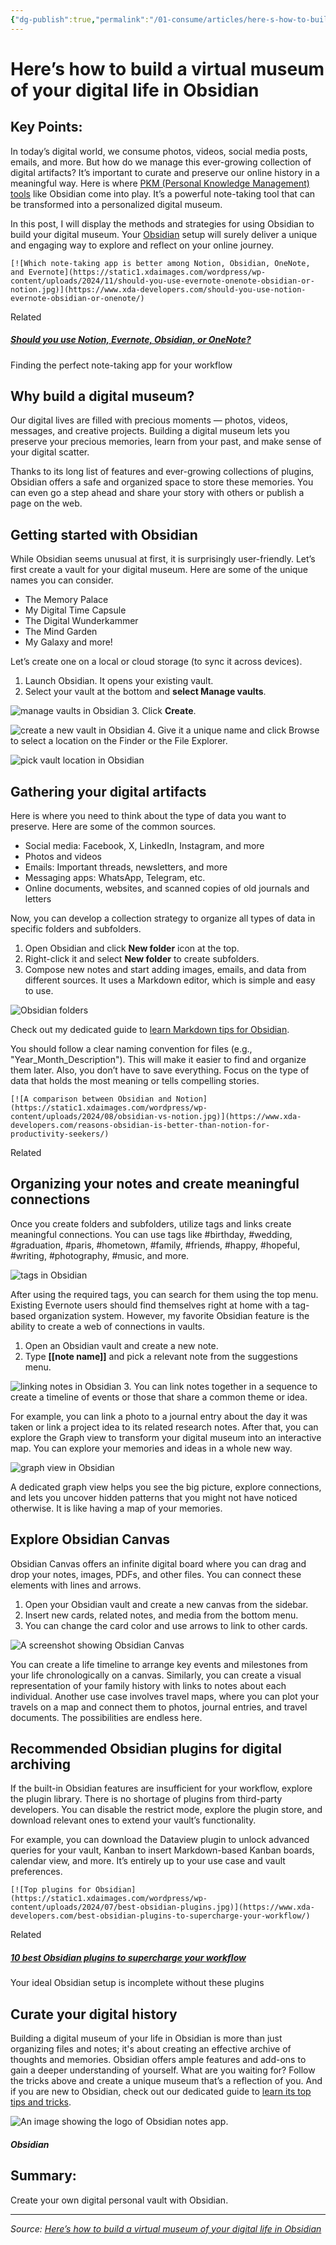 ```yaml
---
{"dg-publish":true,"permalink":"/01-consume/articles/here-s-how-to-build-a-virtual-museum-of-your-digital-life-in-obsidian/","title":"Here’s how to build a virtual museum of your digital life in Obsidian","tags":["obsidian","digital-garden"]}
---
```



# Here’s how to build a virtual museum of your digital life in Obsidian

## Key Points:
In today’s digital world, we consume photos, videos, social media posts, emails, and more. But how do we manage this ever-growing collection of digital artifacts? It’s important to curate and preserve our online history in a meaningful way. Here is where [PKM (Personal Knowledge Management) tools](https://www.xda-developers.com/best-tools-effective-personal-knowledge-management-system/) like Obsidian come into play. It’s a powerful note-taking tool that can be transformed into a personalized digital museum.

In this post, I will display the methods and strategies for using Obsidian to build your digital museum. Your [Obsidian](https://www.xda-developers.com/obsidian-explained-the-ultimate-tool-for-organizing-your-thoughts/) setup will surely deliver a unique and engaging way to explore and reflect on your online journey.

    [![Which note-taking app is better among Notion, Obsidian, OneNote, and Evernote](https://static1.xdaimages.com/wordpress/wp-content/uploads/2024/11/should-you-use-evernote-onenote-obsidian-or-notion.jpg)](https://www.xda-developers.com/should-you-use-notion-evernote-obsidian-or-onenote/)

Related

##### [Should you use Notion, Evernote, Obsidian, or OneNote?](https://www.xda-developers.com/should-you-use-notion-evernote-obsidian-or-onenote/ "Should you use Notion, Evernote, Obsidian, or OneNote? ")

Finding the perfect note-taking app for your workflow

## Why build a digital museum?

Our digital lives are filled with precious moments — photos, videos, messages, and creative projects. Building a digital museum lets you preserve your precious memories, learn from your past, and make sense of your digital scatter.

Thanks to its long list of features and ever-growing collections of plugins, Obsidian offers a safe and organized space to store these memories. You can even go a step ahead and share your story with others or publish a page on the web.

## Getting started with Obsidian

While Obsidian seems unusual at first, it is surprisingly user-friendly. Let’s first create a vault for your digital museum. Here are some of the unique names you can consider.

- The Memory Palace
- My Digital Time Capsule
- The Digital Wunderkammer
- The Mind Garden
- My Galaxy and more!

Let’s create one on a local or cloud storage (to sync it across devices).

1. Launch Obsidian. It opens your existing vault.
2. Select your vault at the bottom and **select Manage vaults**.

![manage vaults in Obsidian](https://static1.xdaimages.com/wordpress/wp-content/uploads/wm/2025/01/set-up-local-wiki-for-projects-using-obsidian-1.jpg)
3. Click **Create**.

![create a new vault in Obsidian](https://static1.xdaimages.com/wordpress/wp-content/uploads/wm/2025/01/set-up-local-wiki-for-projects-using-obsidian-2.jpg)
4. Give it a unique name and click Browse to select a location on the Finder or the File Explorer.

![pick vault location in Obsidian](https://static1.xdaimages.com/wordpress/wp-content/uploads/wm/2025/01/set-up-local-wiki-for-projects-using-obsidian-3.jpg)

## Gathering your digital artifacts

Here is where you need to think about the type of data you want to preserve. Here are some of the common sources.

- Social media: Facebook, X, LinkedIn, Instagram, and more
- Photos and videos
- Emails: Important threads, newsletters, and more
- Messaging apps: WhatsApp, Telegram, etc.
- Online documents, websites, and scanned copies of old journals and letters

Now, you can develop a collection strategy to organize all types of data in specific folders and subfolders.

1. Open Obsidian and click **New folder** icon at the top.
2. Right-click it and select **New folder** to create subfolders.
3. Compose new notes and start adding images, emails, and data from different sources. It uses a Markdown editor, which is simple and easy to use.

![Obsidian folders](https://static1.xdaimages.com/wordpress/wp-content/uploads/wm/2024/07/obsidian-features-8.jpg)

Check out my dedicated guide to [learn Markdown tips for Obsidian](https://www.xda-developers.com/here-are-some-markdown-tips-and-tricks-to-improve-your-note-taking-in-obsidian/).

You should follow a clear naming convention for files (e.g., "Year\_Month\_Description"). This will make it easier to find and organize them later. Also, you don’t have to save everything. Focus on the type of data that holds the most meaning or tells compelling stories.

    [![A comparison between Obsidian and Notion](https://static1.xdaimages.com/wordpress/wp-content/uploads/2024/08/obsidian-vs-notion.jpg)](https://www.xda-developers.com/reasons-obsidian-is-better-than-notion-for-productivity-seekers/)

Related

## Organizing your notes and create meaningful connections

Once you create folders and subfolders, utilize tags and links create meaningful connections. You can use tags like #birthday, #wedding, #graduation, #paris, #hometown, #family, #friends, #happy, #hopeful, #writing, #photography, #music, and more.

![tags in Obsidian](https://static1.xdaimages.com/wordpress/wp-content/uploads/wm/2025/01/set-up-local-wiki-for-projects-using-obsidian-5.jpg)

After using the required tags, you can search for them using the top menu. Existing Evernote users should find themselves right at home with a tag-based organization system. However, my favorite Obsidian feature is the ability to create a web of connections in vaults.

1. Open an Obsidian vault and create a new note.
2. Type **\[\[note name\]\]** and pick a relevant note from the suggestions menu.

![linking notes in Obsidian](https://static1.xdaimages.com/wordpress/wp-content/uploads/wm/2025/01/set-up-local-wiki-for-projects-using-obsidian-6.jpg)
3. You can link notes together in a sequence to create a timeline of events or those that share a common theme or idea.

For example, you can link a photo to a journal entry about the day it was taken or link a project idea to its related research notes. After that, you can explore the Graph view to transform your digital museum into an interactive map. You can explore your memories and ideas in a whole new way.

![graph view in Obsidian](https://static1.xdaimages.com/wordpress/wp-content/uploads/wm/2025/01/set-up-local-wiki-for-projects-using-obsidian-7.jpg)

A dedicated graph view helps you see the big picture, explore connections, and lets you uncover hidden patterns that you might not have noticed otherwise. It is like having a map of your memories.

## Explore Obsidian Canvas

Obsidian Canvas offers an infinite digital board where you can drag and drop your notes, images, PDFs, and other files. You can connect these elements with lines and arrows.

1. Open your Obsidian vault and create a new canvas from the sidebar.
2. Insert new cards, related notes, and media from the bottom menu.
3. You can change the card color and use arrows to link to other cards.

![A screenshot showing Obsidian Canvas](https://static1.xdaimages.com/wordpress/wp-content/uploads/wm/2024/06/free-alternatives-to-onenote-evernote-6.jpg)

You can create a life timeline to arrange key events and milestones from your life chronologically on a canvas. Similarly, you can create a visual representation of your family history with links to notes about each individual. Another use case involves travel maps, where you can plot your travels on a map and connect them to photos, journal entries, and travel documents. The possibilities are endless here.

## Recommended Obsidian plugins for digital archiving

If the built-in Obsidian features are insufficient for your workflow, explore the plugin library. There is no shortage of plugins from third-party developers. You can disable the restrict mode, explore the plugin store, and download relevant ones to extend your vault’s functionality.

For example, you can download the Dataview plugin to unlock advanced queries for your vault, Kanban to insert Markdown-based Kanban boards, calendar view, and more. It’s entirely up to your use case and vault preferences.

    [![Top plugins for Obsidian](https://static1.xdaimages.com/wordpress/wp-content/uploads/2024/07/best-obsidian-plugins.jpg)](https://www.xda-developers.com/best-obsidian-plugins-to-supercharge-your-workflow/)

Related

##### [10 best Obsidian plugins to supercharge your workflow](https://www.xda-developers.com/best-obsidian-plugins-to-supercharge-your-workflow/ "10 best Obsidian plugins to supercharge your workflow")

Your ideal Obsidian setup is incomplete without these plugins

## Curate your digital history

Building a digital museum of your life in Obsidian is more than just organizing files and notes; it's about creating an effective archive of thoughts and memories. Obsidian offers ample features and add-ons to gain a deeper understanding of yourself. What are you waiting for? Follow the tricks above and create a unique museum that’s a reflection of you. And if you are new to Obsidian, check out our dedicated guide to [learn its top tips and tricks](https://www.xda-developers.com/obsidian-tips-and-tricks-for-boosting-productivity/).

![An image showing the logo of Obsidian notes app.](https://static1.xdaimages.com/wordpress/wp-content/uploads/2024/02/obsidian-notes-app.png)

##### Obsidian

## Summary:
Create your own digital personal vault with Obsidian.

---

*Source: [Here’s how to build a virtual museum of your digital life in Obsidian](https://www.xda-developers.com/how-to-build-virtual-museum-your-digital-life-obsidian/)*
